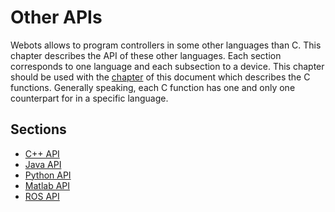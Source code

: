 # Other APIs

Webots allows to program controllers in some other languages than C. This
chapter describes the API of these other languages. Each section corresponds to
one language and each subsection to a device. This chapter should be used with
the [chapter](nodes-and-api-functions.md) of this document which describes the C
functions. Generally speaking, each C function has one and only one counterpart
for in a specific language.

## Sections
- [C++ API](cpp-api.md)
- [Java API](java-api.md)
- [Python API](python-api.md)
- [Matlab API](matlab-api.md)
- [ROS API](ros-api.md)
